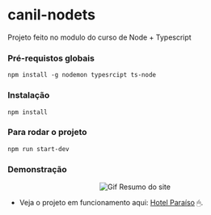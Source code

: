 # canil-nodets
Projeto feito no modulo do curso de Node + Typescript

### Pré-requistos globais
`npm install -g nodemon typesrcipt ts-node`

### Instalação
`npm install`

### Para rodar o projeto
`npm run start-dev`


### Demonstração 

 <p align="center">
      <img src="public/images/animacao.gif"  alt="Gif Resumo do site"/>
   </p>





  * Veja o projeto em funcionamento aqui: [Hotel Paraíso](https://boiling-anchorage-23513.herokuapp.com/) 🖱.
